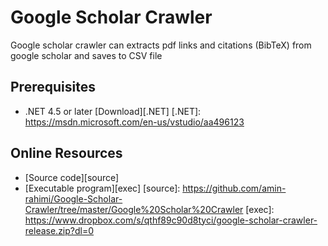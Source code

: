 # Google Scholar Crawler
Google scholar crawler can extracts pdf links and citations (BibTeX) from google scholar and saves to CSV file

## Prerequisites

* .NET 4.5 or later [Download][.NET]
[.NET]: https://msdn.microsoft.com/en-us/vstudio/aa496123

## Online Resources
* [Source code][source]
* [Executable program][exec]
[source]: https://github.com/amin-rahimi/Google-Scholar-Crawler/tree/master/Google%20Scholar%20Crawler
[exec]: https://www.dropbox.com/s/qthf89c90d8tyci/google-scholar-crawler-release.zip?dl=0
